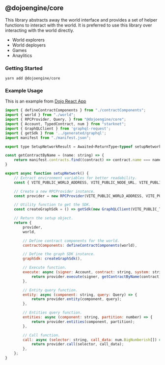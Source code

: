 ## @dojoengine/core

This library abstracts away the world interface and provides a set of helper functions to interact with the world. It is preferred to use this library over interacting with the world directly.

- World explorers
- World deployers
- Games
- Anaylitics

### Getting Started

```console
yarn add @dojoengine/core
```

### Example Usage

This is an example from [Dojo React App](https://github.com/dojoengine/dojo-starter-react-app)

```javascript
import { defineContractComponents } from "./contractComponents";
import { world } from "./world";
import { RPCProvider, Query, } from "@dojoengine/core";
import { Account, TypedContract, num } from "starknet";
import { GraphQLClient } from 'graphql-request';
import { getSdk } from '../generated/graphql';
import manifest from "./manifest.json";

export type SetupNetworkResult = Awaited<ReturnType<typeof setupNetwork>>;

const getContractByName = (name: string) => {
    return manifest.contracts.find((contract) => contract.name === name);
}

export async function setupNetwork() {
    // Extract environment variables for better readability.
    const { VITE_PUBLIC_WORLD_ADDRESS, VITE_PUBLIC_NODE_URL, VITE_PUBLIC_TORII } = import.meta.env;

    // Create a new RPCProvider instance.
    const provider = new RPCProvider(VITE_PUBLIC_WORLD_ADDRESS, VITE_PUBLIC_NODE_URL);

    // Utility function to get the SDK.
    const createGraphSdk = () => getSdk(new GraphQLClient(VITE_PUBLIC_TORII));

    // Return the setup object.
    return {
        provider,
        world,

        // Define contract components for the world.
        contractComponents: defineContractComponents(world),

        // Define the graph SDK instance.
        graphSdk: createGraphSdk(),

        // Execute function.
        execute: async (signer: Account, contract: string, system: string, call_data: num.BigNumberish[]) => {
            return provider.execute(signer, getContractByName(contract)?.address || "", system, call_data);
        },

        // Entity query function.
        entity: async (component: string, query: Query) => {
            return provider.entity(component, query);
        },

        // Entities query function.
        entities: async (component: string, partition: number) => {
            return provider.entities(component, partition);
        },

        // Call function.
        call: async (selector: string, call_data: num.BigNumberish[]) => {
            return provider.call(selector, call_data);
        },
    };
}
```
